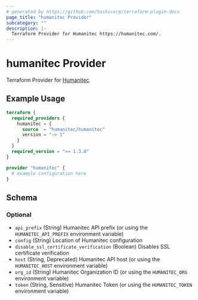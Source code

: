 ```yaml
---
# generated by https://github.com/hashicorp/terraform-plugin-docs
page_title: "humanitec Provider"
subcategory: ""
description: |-
  Terraform Provider for Humanitec https://humanitec.com/.
---
```


# humanitec Provider

Terraform Provider for [Humanitec](https://humanitec.com/).

## Example Usage

```terraform
terraform {
  required_providers {
    humanitec = {
      source  = "humanitec/humanitec"
      version = "~> 1"
    }
  }
  required_version = ">= 1.3.0"
}

provider "humanitec" {
  # example configuration here
}
```

<!-- schema generated by tfplugindocs -->
## Schema

### Optional

- `api_prefix` (String) Humanitec API prefix (or using the `HUMANITEC_API_PREFIX` environment variable)
- `config` (String) Location of Humanitec configuration
- `disable_ssl_certificate_verification` (Boolean) Disables SSL certificate verification
- `host` (String, Deprecated) Humanitec API host (or using the `HUMANITEC_HOST` environment variable)
- `org_id` (String) Humanitec Organization ID (or using the `HUMANITEC_ORG` environment variable)
- `token` (String, Sensitive) Humanitec Token (or using the `HUMANITEC_TOKEN` environment variable)
